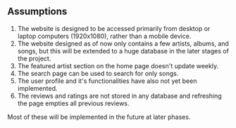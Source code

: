## Assumptions

1. The website is designed to be accessed primarily from desktop or laptop computers (1920x1080), rather than a mobile device.
2. The website designed as of now only contains a few artists, albums, and songs, but this will be extended to a huge database in the later stages of the project.
3. The featured artist section on the home page doesn't update weekly.
4. The search page can be used to search for only songs.
6. The user profile and it's functionalities have also not yet been implemented.
7. The reviews and ratings are not stored in any database and refreshing the page empties all previous reviews.

Most of these will be implemented in the future at later phases.